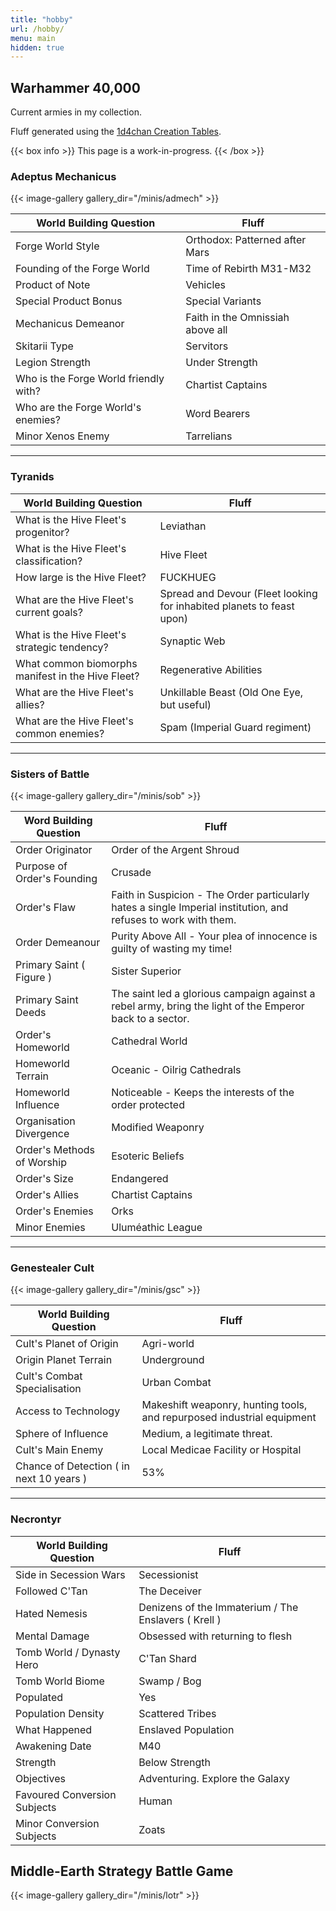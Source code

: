 ```yaml
---
title: "hobby"
url: /hobby/
menu: main
hidden: true
---
```


## Warhammer 40,000

Current armies in my collection.

Fluff generated using the [1d4chan Creation Tables](https://web.archive.org/web/20201112005953/https://1d4chan.org/wiki/Category:Creation_Tables).

{{< box info >}}
This page is a work-in-progress.
{{< /box >}}

### Adeptus Mechanicus

{{< image-gallery gallery_dir="/minis/admech" >}}

| **World Building Question**               | **Fluff**                            |
|---------------------------------------|----------------------------------|
| Forge World Style                     | Orthodox: Patterned after Mars   |
| Founding of the Forge World           | Time of Rebirth M31-M32          |
| Product of Note                       | Vehicles                         |
| Special Product Bonus                 | Special Variants                 |
| Mechanicus Demeanor                   | Faith in the Omnissiah above all |
| Skitarii Type                         | Servitors                        |
| Legion Strength                       | Under Strength                   |
| Who is the Forge World friendly with? | Chartist Captains                |
| Who are the Forge World's enemies?    | Word Bearers                     |
| Minor Xenos Enemy                     | Tarrelians                       |

---

### Tyranids

| **World Building Question**                       | **Fluff**                                                             |
|---------------------------------------------------|-----------------------------------------------------------------------|
| What is the Hive Fleet's progenitor?              | Leviathan                                                             |
| What is the Hive Fleet's classification?          | Hive Fleet                                                            |
| How large is the Hive Fleet?                      | FUCKHUEG                                                              |
| What are the Hive Fleet's current goals?          | Spread and Devour (Fleet looking for inhabited planets to feast upon) |
| What is the Hive Fleet's strategic tendency?      | Synaptic Web                                                          |
| What common biomorphs manifest in the Hive Fleet? | Regenerative Abilities                                                |
| What are the Hive Fleet's allies?                 | Unkillable Beast (Old One Eye, but useful)                            |
| What are the Hive Fleet's common enemies?         | Spam (Imperial Guard regiment)                                        |

---

### Sisters of Battle

{{< image-gallery gallery_dir="/minis/sob" >}}

| **Word Building Question**  | **Fluff**                                                                                                       |
|-----------------------------|-----------------------------------------------------------------------------------------------------------------|
| Order Originator            | Order of the Argent Shroud                                                                                      |
| Purpose of Order's Founding | Crusade                                                                                                         |
| Order's Flaw                | Faith in Suspicion - The Order particularly hates a single Imperial institution, and refuses to work with them. |
| Order Demeanour             | Purity Above All - Your plea of innocence is guilty of wasting my time!                                         |
| Primary Saint ( Figure )    | Sister Superior                                                                                                 |
| Primary Saint Deeds         | The saint led a glorious campaign against a rebel army, bring the light of the Emperor back to a sector.        |
| Order's Homeworld           | Cathedral World                                                                                                 |
| Homeworld Terrain           | Oceanic - Oilrig Cathedrals                                                                                     |
| Homeworld Influence         | Noticeable - Keeps the interests of the order protected                                                         |
| Organisation Divergence     | Modified Weaponry                                                                                               |
| Order's Methods of Worship  | Esoteric Beliefs                                                                                                |
| Order's Size                | Endangered                                                                                                      |
| Order's Allies              | Chartist Captains                                                                                               |
| Order's Enemies             | Orks                                                                                                            |
| Minor Enemies               | Uluméathic League                                                                                               |

---

### Genestealer Cult

{{< image-gallery gallery_dir="/minis/gsc" >}}

| **World Building Question**              | **Fluff**                                                              |
|------------------------------------------|------------------------------------------------------------------------|
| Cult's Planet of Origin                  | Agri-world                                                             |
| Origin Planet Terrain                    | Underground                                                            |
| Cult's Combat Specialisation             | Urban Combat                                                           |
| Access to Technology                     | Makeshift weaponry, hunting tools, and repurposed industrial equipment |
| Sphere of Influence                      | Medium, a legitimate threat.                                           |
| Cult's Main Enemy                        | Local Medicae Facility or Hospital                                     |
| Chance of Detection ( in next 10 years ) | 53%                                                                    |

---

### Necrontyr

| **World Building Question**      | **Fluff**                                                |
|------------------------------|------------------------------------------------------|
| Side in Secession Wars       | Secessionist                                         |
| Followed C'Tan               | The Deceiver                                         |
| Hated Nemesis                | Denizens of the Immaterium / The Enslavers ( Krell ) |
| Mental Damage                | Obsessed with returning to flesh                     |
| Tomb World / Dynasty Hero    | C'Tan Shard                                          |
| Tomb World Biome             | Swamp / Bog                                          |
| Populated                    | Yes                                                  |
| Population Density           | Scattered Tribes                                     |
| What Happened                | Enslaved Population                                  |
| Awakening Date               | M40                                                  |
| Strength                     | Below Strength                                       |
| Objectives                   | Adventuring. Explore the Galaxy                      |
| Favoured Conversion Subjects | Human                                                |
| Minor Conversion Subjects    | Zoats                                                |

## Middle-Earth Strategy Battle Game

{{< image-gallery gallery_dir="/minis/lotr" >}}